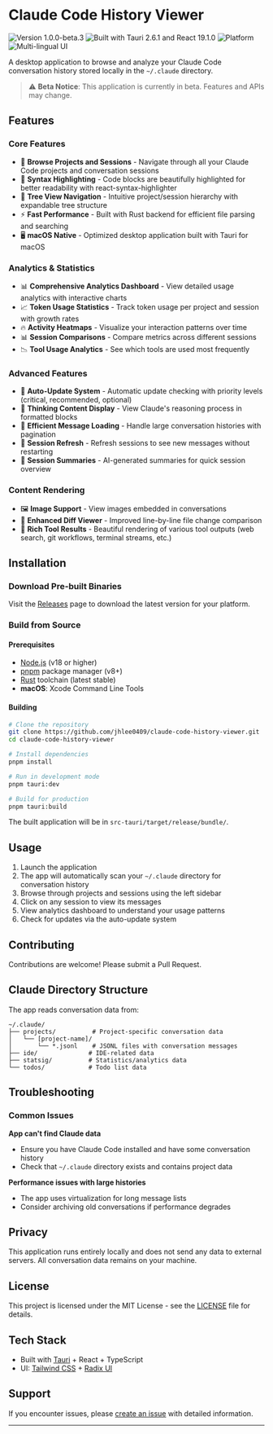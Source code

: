 # Claude Code History Viewer

<p style="center">
  <img src="https://img.shields.io/badge/Version-1.0.0--beta.3-orange.svg" alt="Version 1.0.0-beta.3" />
  <img src="https://img.shields.io/badge/Built%20with-Tauri%202.6.1%20+%20React%2019.1.0-blue.svg" alt="Built with Tauri 2.6.1 and React 19.1.0" />
  <img src="https://img.shields.io/badge/Platform-macOS-lightgrey.svg" alt="Platform" />
  <img src="https://img.shields.io/badge/Languages-Multi--lingual-blueviolet.svg" alt="Multi-lingual UI" />
</p>

A desktop application to browse and analyze your Claude Code conversation history stored locally in the `~/.claude` directory.

> ⚠️ **Beta Notice**: This application is currently in beta. Features and APIs may change.

## Features

### Core Features

- 📁 **Browse Projects and Sessions** - Navigate through all your Claude Code projects and conversation sessions
- 🎨 **Syntax Highlighting** - Code blocks are beautifully highlighted for better readability with react-syntax-highlighter
- 🌲 **Tree View Navigation** - Intuitive project/session hierarchy with expandable tree structure
- ⚡ **Fast Performance** - Built with Rust backend for efficient file parsing and searching
- 🖥️ **macOS Native** - Optimized desktop application built with Tauri for macOS

### Analytics & Statistics

- 📊 **Comprehensive Analytics Dashboard** - View detailed usage analytics with interactive charts
- 📈 **Token Usage Statistics** - Track token usage per project and session with growth rates
- 🔥 **Activity Heatmaps** - Visualize your interaction patterns over time
- 📊 **Session Comparisons** - Compare metrics across different sessions
- 📉 **Tool Usage Analytics** - See which tools are used most frequently

### Advanced Features

- 🔄 **Auto-Update System** - Automatic update checking with priority levels (critical, recommended, optional)
- 💭 **Thinking Content Display** - View Claude's reasoning process in formatted blocks
- 📃 **Efficient Message Loading** - Handle large conversation histories with pagination
- 🔄 **Session Refresh** - Refresh sessions to see new messages without restarting
- 📝 **Session Summaries** - AI-generated summaries for quick session overview

### Content Rendering

- 🖼️ **Image Support** - View images embedded in conversations
- 📝 **Enhanced Diff Viewer** - Improved line-by-line file change comparison
- 🚀 **Rich Tool Results** - Beautiful rendering of various tool outputs (web search, git workflows, terminal streams, etc.)

## Installation

### Download Pre-built Binaries

Visit the [Releases](https://github.com/jhlee0409/claude-code-history-viewer/releases) page to download the latest version for your platform.

### Build from Source

#### Prerequisites

- [Node.js](https://nodejs.org/) (v18 or higher)
- [pnpm](https://pnpm.io/) package manager (v8+)
- [Rust](https://www.rust-lang.org/) toolchain (latest stable)
- **macOS**: Xcode Command Line Tools

#### Building

```bash
# Clone the repository
git clone https://github.com/jhlee0409/claude-code-history-viewer.git
cd claude-code-history-viewer

# Install dependencies
pnpm install

# Run in development mode
pnpm tauri:dev

# Build for production
pnpm tauri:build
```

The built application will be in `src-tauri/target/release/bundle/`.

## Usage

1. Launch the application
2. The app will automatically scan your `~/.claude` directory for conversation history
3. Browse through projects and sessions using the left sidebar
4. Click on any session to view its messages
5. View analytics dashboard to understand your usage patterns
6. Check for updates via the auto-update system

## Contributing

Contributions are welcome! Please submit a Pull Request.

## Claude Directory Structure

The app reads conversation data from:

```text
~/.claude/
├── projects/          # Project-specific conversation data
│   └── [project-name]/
│       └── *.jsonl    # JSONL files with conversation messages
├── ide/              # IDE-related data
├── statsig/          # Statistics/analytics data
└── todos/            # Todo list data
```

## Troubleshooting

### Common Issues

**App can't find Claude data**

- Ensure you have Claude Code installed and have some conversation history
- Check that `~/.claude` directory exists and contains project data

**Performance issues with large histories**

- The app uses virtualization for long message lists
- Consider archiving old conversations if performance degrades

## Privacy

This application runs entirely locally and does not send any data to external servers. All conversation data remains on your machine.

## License

This project is licensed under the MIT License - see the [LICENSE](LICENSE) file for details.

## Tech Stack

- Built with [Tauri](https://tauri.app/) + React + TypeScript
- UI: [Tailwind CSS](https://tailwindcss.com/) + [Radix UI](https://www.radix-ui.com/)

## Support

If you encounter issues, please [create an issue](https://github.com/jhlee0409/claude-code-history-viewer/issues) with detailed information.


---
